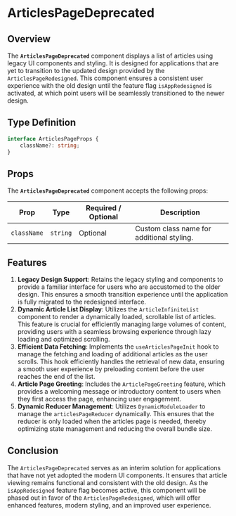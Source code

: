 # ArticlesPageDeprecated

## Overview

The **`ArticlesPageDeprecated`** component displays a list of articles using legacy UI components and styling. It is designed for applications that are yet to transition to the updated design provided by the `ArticlesPageRedesigned`. This component ensures a consistent user experience with the old design until the feature flag `isAppRedesigned` is activated, at which point users will be seamlessly transitioned to the newer design.

## Type Definition

```typescript
interface ArticlesPageProps {
    className?: string;
}
```
## Props
The **`ArticlesPageDeprecated`** component accepts the following props:

| Prop        | Type     | Required / Optional | Description                             |
|-------------|----------|---------------------|-----------------------------------------|
| `className` | `string` | Optional            | Custom class name for additional styling. |

## Features

1. **Legacy Design Support**: Retains the legacy styling and components to provide a familiar interface for users who are accustomed to the older design. This ensures a smooth transition experience until the application is fully migrated to the redesigned interface.
2. **Dynamic Article List Display**: Utilizes the `ArticleInfiniteList` component to render a dynamically loaded, scrollable list of articles. This feature is crucial for efficiently managing large volumes of content, providing users with a seamless browsing experience through lazy loading and optimized scrolling.
3. **Efficient Data Fetching**: Implements the `useArticlesPageInit` hook to manage the fetching and loading of additional articles as the user scrolls. This hook efficiently handles the retrieval of new data, ensuring a smooth user experience by preloading content before the user reaches the end of the list.
4. **Article Page Greeting**: Includes the `ArticlePageGreeting` feature, which provides a welcoming message or introductory content to users when they first access the page, enhancing user engagement.
5. **Dynamic Reducer Management**: Utilizes `DynamicModuleLoader` to manage the `articlesPageReducer` dynamically. This ensures that the reducer is only loaded when the articles page  is needed, thereby optimizing state management and reducing the overall bundle size.


## Conclusion
The `ArticlesPageDeprecated` serves as an interim solution for applications that have not yet adopted the modern UI components. It ensures that article viewing remains functional and consistent with the old design. As the `isAppRedesigned` feature flag becomes active, this component will be phased out in favor of the `ArticlesPageRedesigned`, which will offer enhanced features, modern styling, and an improved user experience.
